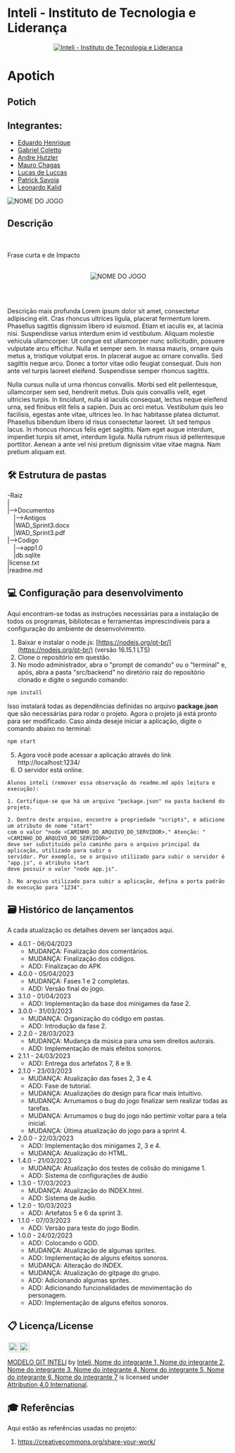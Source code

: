 # Inteli - Instituto de Tecnologia e Liderança 

<p align="center">
<a href= "https://www.inteli.edu.br/"><img src="https://www.inteli.edu.br/wp-content/uploads/2021/08/20172028/marca_1-2.png" alt="Inteli - Instituto de Tecnologia e Liderança" border="0"></a>
</p>

# Apotich

## Potich

## Integrantes: 
- <a href="https://www.linkedin.com/in/eduardo-hos/">Eduardo Henrique</a>
- <a href="https://www.linkedin.com/in/gabrielcolettosilva/">Gabriel Coletto</a>
- <a href="https://www.linkedin.com/in/isabella-fernandes-saldanha-138a631b4/">Andre Hutzler</a>
- <a href="https://www.linkedin.com/in/mauro-das-chagas-junior-7306a71b9/">Mauro Chagas</a>
- <a href="https://www.linkedin.com/in/lucasdeluccas/">Lucas de Luccas</a>
- <a href="https://www.linkedin.com/in/patrick-savoia-4b26a126a/">Patrick Savoia</a>
- <a href="https://www.linkedin.com/in/leonardokalid/">Leonardo Kalid</a>

<img src="/imagens/FotoDoGrupo.png" alt="NOME DO JOGO" border="0">

## Descrição

<br><br>
Frase curta e de Impacto
<br><br>
<p align="center">
<img src="/imagens/LogoDoJogo.png" alt="NOME DO JOGO" border="0">


<br><br>

Descrição mais profunda
 Lorem ipsum dolor sit amet, consectetur adipiscing elit. Cras rhoncus ultrices ligula, placerat fermentum lorem. Phasellus sagittis dignissim libero id euismod. Etiam et iaculis ex, at lacinia nisi. Suspendisse varius interdum enim id vestibulum. Aliquam molestie vehicula ullamcorper. Ut congue est ullamcorper nunc sollicitudin, posuere vulputate arcu efficitur. Nulla et semper sem. In massa mauris, ornare quis metus a, tristique volutpat eros. In placerat augue ac ornare convallis. Sed sagittis neque arcu. Donec a tortor vitae odio feugiat consequat. Duis non ante vel turpis laoreet eleifend. Suspendisse semper rhoncus sagittis.

Nulla cursus nulla ut urna rhoncus convallis. Morbi sed elit pellentesque, ullamcorper sem sed, hendrerit metus. Duis quis convallis velit, eget ultricies turpis. In tincidunt, nulla id iaculis consequat, lectus neque eleifend urna, sed finibus elit felis a sapien. Duis ac orci metus. Vestibulum quis leo facilisis, egestas ante vitae, ultrices leo. In hac habitasse platea dictumst. Phasellus bibendum libero id risus consectetur laoreet. Ut sed tempus lacus. In rhoncus rhoncus felis eget sagittis. Nam eget augue interdum, imperdiet turpis sit amet, interdum ligula. Nulla rutrum risus id pellentesque porttitor. Aenean a ante vel nisi pretium dignissim vitae vitae magna. Nam pretium aliquam est.

## 🛠 Estrutura de pastas

-Raiz<br>
|<br>
|-->Documentos<br>
  &emsp;|-->Antigos<br>
  &emsp;|WAD_Sprint3.docx<br>
  &emsp;|WAD_Sprint3.pdf<br>
|-->Codigo<br>
  &emsp;|-->app1.0<br>
  &emsp;|db.sqlite<br>
|license.txt<br>
|readme.md<br>

## 💻 Configuração para desenvolvimento

Aqui encontram-se todas as instruções necessárias para a instalação de todos os programas, bibliotecas e ferramentas imprescindíveis para a configuração do ambiente de desenvolvimento.

1.  Baixar e instalar o node.js: [https://nodejs.org/pt-br/](https://nodejs.org/pt-br/) (versão 16.15.1 LTS)
2.  Clone o repositório em questão.
3.  No modo administrador, abra o "prompt de comando" ou o "terminal" e, após, abra a pasta "src/backend" no diretório raiz do repositório clonado e digite o segundo comando:

```sh
npm install
```

Isso instalará todas as dependências definidas no arquivo <b>package.json</b> que são necessárias para rodar o projeto. Agora o projeto já está pronto para ser modificado. Caso ainda deseje iniciar a aplicação, digite o comando abaixo no terminal:

```sh
npm start
```

5. Agora você pode acessar a aplicação através do link http://localhost:1234/
6. O servidor está online.

```
Alunos inteli (remover essa observação do readme.md após leitura e execução):

1. Certifique-se que há um arquivo "package.json" na pasta backend do projeto.

2. Dentro deste arquivo, encontre a propriedade "scripts", e adicione um atributo de nome "start"
com o valor "node <CAMINHO_DO_ARQUIVO_DO_SERVIDOR>." Atenção: "<CAMINHO_DO_ARQUIVO_DO_SERVIDOR>"
deve ser substituído pelo caminho para o arquivo principal da aplicação, utilizado para subir o
servidor. Por exemplo, se o arquivo utilizado para subir o servidor é "app.js", o atributo start
deve possuir o valor "node app.js".

3. No arquivo utilizado para subir a aplicação, defina a porta padrão de execução para "1234".
```

## 🗃 Histórico de lançamentos

A cada atualização os detalhes devem ser lançados aqui.
  
* 4.0.1 - 06/04/2023
    * MUDANÇA: Finalização dos comentários.
    * MUDANÇA: Finalização dos códigos.
    * ADD: Finalizaçao do APK
* 4.0.0 - 05/04/2023
    * MUDANÇA: Fases 1 e 2 completas.
    * ADD: Versão final do jogo.
* 3.1.0 - 01/04/2023
    * ADD: Implementação da base dos minigames da fase 2.
* 3.0.0 - 31/03/2023
    * MUDANÇA: Organização do código em pastas.
    * ADD: Introdução da fase 2.
* 2.2.0 - 28/03/2023
    * MUDANÇA: Mudança da música para uma sem direitos autorais.
    * ADD: Implementação de mais efeitos sonoros.
* 2.1.1 - 24/03/2023
    * ADD: Entrega dos artefatos 7, 8 e 9.
* 2.1.0 - 23/03/2023
    * MUDANÇA: Atualização das fases 2, 3 e 4.
    * ADD: Fase de tutorial.
    * MUDANÇA: Atualizações do design para ficar mais intuitivo.
    * MUDANÇA: Arrumamos o bug do jogo finalizar sem realizar todas as tarefas.
    * MUDANÇA: Arrumamos o bug do jogo não pertimir voltar para a tela inicial.
    * MUDANÇA: Última atualização do jogo para a sprint 4. 
* 2.0.0 - 22/03/2023
    * ADD: Implementação dos minigames 2, 3 e 4.
    * MUDANÇA: Atualização do HTML.
* 1.4.0 - 21/03/2023
    * MUDANÇA: Atualização dos testes de colisão do minigame 1.
    * ADD: Sistema de configurações de áudio
* 1.3.0 - 17/03/2023
    * MUDANÇA: Atualização do INDEX.html.
    * ADD: Sistema de áudio.
* 1.2.0 - 10/03/2023
    * ADD: Artefatos 5 e 6 da sprint 3.
* 1.1.0 - 07/03/2023
    * ADD: Versão para teste do jogo Bodin.
* 1.0.0 - 24/02/2023
    * ADD: Colocando o GDD.
    * MUDANÇA: Atualização de algumas sprites.
    * ADD: Implementação de alguns efeitos sonoros.
    * MUDANÇA: Alteração do INDEX.
    * MUDANÇA: Atualização do gitpage do grupo.
    * ADD: Adicionando algumas sprites.
    * ADD: Adicionando funcionalidades de movimentação do personagem.
    * ADD: Implementação de alguns efeitos sonoros.

## 📋 Licença/License

<img style="height:22px!important;margin-left:3px;vertical-align:text-bottom;" src="https://mirrors.creativecommons.org/presskit/icons/cc.svg?ref=chooser-v1"><img style="height:22px!important;margin-left:3px;vertical-align:text-bottom;" src="https://mirrors.creativecommons.org/presskit/icons/by.svg?ref=chooser-v1"><p xmlns:cc="http://creativecommons.org/ns#" xmlns:dct="http://purl.org/dc/terms/"><a property="dct:title" rel="cc:attributionURL" href="https://github.com/Spidus/Teste_Final_1">MODELO GIT INTELI</a> by <a rel="cc:attributionURL dct:creator" property="cc:attributionName" href="https://www.yggbrasil.com.br/vr">Inteli, Nome do integrante 1, Nome do integrante 2, Nome do integrante 3, Nome do integrante 4, Nome do integrante 5, Nome do integrante 6, Nome do integrante 7</a> is licensed under <a href="http://creativecommons.org/licenses/by/4.0/?ref=chooser-v1" target="_blank" rel="license noopener noreferrer" style="display:inline-block;">Attribution 4.0 International</a>.</p>

## 🎓 Referências

Aqui estão as referências usadas no projeto:

1. <https://creativecommons.org/share-your-work/>
